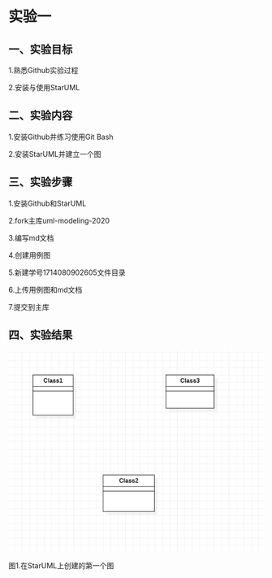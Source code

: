 # 实验一

## 一、实验目标

1.熟悉Github实验过程

2.安装与使用StarUML

## 二、实验内容

1.安装Github并练习使用Git Bash

2.安装StarUML并建立一个图

## 三、实验步骤

1.安装Github和StarUML

2.fork主库uml-modeling-2020

3.编写md文档

4.创建用例图

5.新建学号1714080902605文件目录

6.上传用例图和md文档

7.提交到主库

## 四、实验结果


![第一个UML图](./model.JPG)

图1.在StarUML上创建的第一个图

